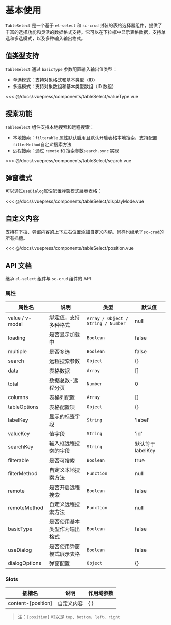 # 基本使用

`TableSelect` 是一个基于 `el-select` 和 `sc-crud` 封装的表格选择器组件，提供了丰富的选择功能和灵活的数据格式支持。它可以在下拉框中显示表格数据，支持单选和多选模式，以及多种输入输出格式。

## 值类型支持

`TableSelect` 通过 `basicType` 参数配置输入输出值类型：
- 单选模式：支持对象格式和基本类型（ID）
- 多选模式：支持对象数组和基本类型数组（ID 数组）

<ClientOnly>
<common-code-format>
  <tableSelect-valueType slot="source"></tableSelect-valueType>
                  
  <<< @/docs/.vuepress/components/tableSelect/valueType.vue
</common-code-format>
</ClientOnly>

## 搜索功能

`TableSelect` 组件支持本地搜索和远程搜索：
- 本地搜索：`filterable` 属性默认启用且默认开启表格本地搜索，支持配置`filterMethod`自定义搜索方法
- 远程搜索：通过 `remote` 和 搜索参数`search.sync` 实现

<ClientOnly>
<common-code-format>
  <tableSelect-search slot="source"></tableSelect-search>
                  
  <<< @/docs/.vuepress/components/tableSelect/search.vue
</common-code-format>
</ClientOnly>

## 弹窗模式

可以通过`useDialog`属性配置弹窗模式展示表格：

<ClientOnly>
<common-code-format>
  <tableSelect-displayMode slot="source"></tableSelect-displayMode>
                  
  <<< @/docs/.vuepress/components/tableSelect/displayMode.vue
</common-code-format>
</ClientOnly>

## 自定义内容

支持在下拉、弹窗内容的上下左右位置添加自定义内容。同样也继承了`sc-crud`的所有插槽。

<ClientOnly>
<common-code-format>
  <tableSelect-position slot="source"></tableSelect-position>
                  
  <<< @/docs/.vuepress/components/tableSelect/position.vue
</common-code-format>
</ClientOnly>

## API 文档

继承 `el-select` 组件与 `sc-crud` 组件的 API

### 属性

| 属性名          | 说明                         | 类型                               | 默认值            |
| --------------- | ---------------------------- | ---------------------------------- | ----------------- |
| value / v-model | 绑定值，支持多种格式         | `Array / Object / String / Number` | null              |
| loading         | 是否显示加载中               | `Boolean`                          | false             |
| multiple        | 是否多选                     | `Boolean`                          | false             |
| search          | 远程搜索参数                 | `Object`                           | {}                |
| data            | 表格数据                     | `Array`                            | []                |
| total           | 数据总数-远程分页            | `Number`                           | 0                 |
| columns         | 表格列配置                   | `Array`                            | []                |
| tableOptions    | 表格配置项                   | `Object`                           | {}                |
| labelKey        | 显示的标签字段               | `String`                           | 'label'           |
| valueKey        | 值字段                       | `String`                           | 'id'              |
| searchKey       | 输入框远程搜索的字段         | `String`                           | 默认等于 labelKey |
| filterable      | 是否可搜索                   | `Boolean`                          | true              |
| filterMethod    | 自定义本地搜索方法           | `Function`                         | null              |
| remote          | 是否开启远程搜索             | `Boolean`                          | false             |
| remoteMethod    | 自定义远程搜索方法           | `Function`                         | null              |
| basicType       | 是否使用基本类型作为输出格式 | `Boolean`                          | false             |
| useDialog       | 是否使用弹窗模式展示表格     | `Boolean`                          | false             |
| dialogOptions   | 弹窗配置                     | `Object`                           | {}                |

### Slots

| 插槽名             | 说明       | 作用域参数 |
| ------------------ | ---------- | ---------- |
| content-[position] | 自定义内容 | {  }       |

> 注：`[position]` 可以是 `top`、`bottom`、`left`、`right`